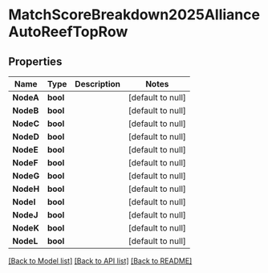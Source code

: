 # MatchScoreBreakdown2025AllianceAutoReefTopRow

## Properties
Name | Type | Description | Notes
------------ | ------------- | ------------- | -------------
**NodeA** | **bool** |  | [default to null]
**NodeB** | **bool** |  | [default to null]
**NodeC** | **bool** |  | [default to null]
**NodeD** | **bool** |  | [default to null]
**NodeE** | **bool** |  | [default to null]
**NodeF** | **bool** |  | [default to null]
**NodeG** | **bool** |  | [default to null]
**NodeH** | **bool** |  | [default to null]
**NodeI** | **bool** |  | [default to null]
**NodeJ** | **bool** |  | [default to null]
**NodeK** | **bool** |  | [default to null]
**NodeL** | **bool** |  | [default to null]

[[Back to Model list]](../README.md#documentation-for-models) [[Back to API list]](../README.md#documentation-for-api-endpoints) [[Back to README]](../README.md)

